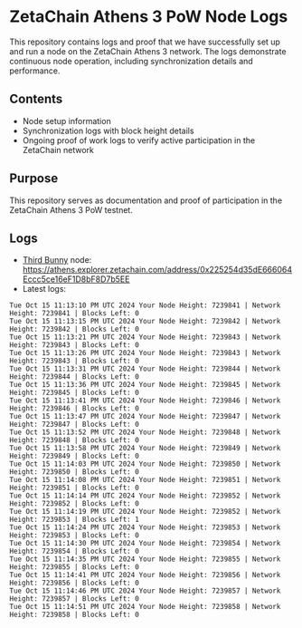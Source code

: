 # ZetaChain Athens 3 PoW Node Logs
This repository contains logs and proof that we have successfully set up and run a node on the ZetaChain Athens 3 network. The logs demonstrate continuous node operation, including synchronization details and performance.

## Contents
- Node setup information
- Synchronization logs with block height details
- Ongoing proof of work logs to verify active participation in the ZetaChain network

## Purpose
This repository serves as documentation and proof of participation in the ZetaChain Athens 3 PoW testnet.

## Logs

- [Third Bunny](https://thirdbunny.xyz/) node: https://athens.explorer.zetachain.com/address/0x225254d35dE666064Eccc5ce16eF1D8bF8D7b5EE
- Latest logs:
```
Tue Oct 15 11:13:10 PM UTC 2024 Your Node Height: 7239841 | Network Height: 7239841 | Blocks Left: 0
Tue Oct 15 11:13:15 PM UTC 2024 Your Node Height: 7239842 | Network Height: 7239842 | Blocks Left: 0
Tue Oct 15 11:13:21 PM UTC 2024 Your Node Height: 7239843 | Network Height: 7239843 | Blocks Left: 0
Tue Oct 15 11:13:26 PM UTC 2024 Your Node Height: 7239843 | Network Height: 7239843 | Blocks Left: 0
Tue Oct 15 11:13:31 PM UTC 2024 Your Node Height: 7239844 | Network Height: 7239844 | Blocks Left: 0
Tue Oct 15 11:13:36 PM UTC 2024 Your Node Height: 7239845 | Network Height: 7239845 | Blocks Left: 0
Tue Oct 15 11:13:41 PM UTC 2024 Your Node Height: 7239846 | Network Height: 7239846 | Blocks Left: 0
Tue Oct 15 11:13:47 PM UTC 2024 Your Node Height: 7239847 | Network Height: 7239847 | Blocks Left: 0
Tue Oct 15 11:13:52 PM UTC 2024 Your Node Height: 7239848 | Network Height: 7239848 | Blocks Left: 0
Tue Oct 15 11:13:58 PM UTC 2024 Your Node Height: 7239849 | Network Height: 7239849 | Blocks Left: 0
Tue Oct 15 11:14:03 PM UTC 2024 Your Node Height: 7239850 | Network Height: 7239850 | Blocks Left: 0
Tue Oct 15 11:14:08 PM UTC 2024 Your Node Height: 7239851 | Network Height: 7239851 | Blocks Left: 0
Tue Oct 15 11:14:14 PM UTC 2024 Your Node Height: 7239852 | Network Height: 7239852 | Blocks Left: 0
Tue Oct 15 11:14:19 PM UTC 2024 Your Node Height: 7239852 | Network Height: 7239853 | Blocks Left: 1
Tue Oct 15 11:14:24 PM UTC 2024 Your Node Height: 7239853 | Network Height: 7239853 | Blocks Left: 0
Tue Oct 15 11:14:30 PM UTC 2024 Your Node Height: 7239854 | Network Height: 7239854 | Blocks Left: 0
Tue Oct 15 11:14:35 PM UTC 2024 Your Node Height: 7239855 | Network Height: 7239855 | Blocks Left: 0
Tue Oct 15 11:14:41 PM UTC 2024 Your Node Height: 7239856 | Network Height: 7239856 | Blocks Left: 0
Tue Oct 15 11:14:46 PM UTC 2024 Your Node Height: 7239857 | Network Height: 7239857 | Blocks Left: 0
Tue Oct 15 11:14:51 PM UTC 2024 Your Node Height: 7239858 | Network Height: 7239858 | Blocks Left: 0
```
